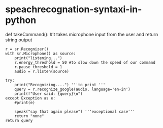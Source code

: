 # speachrecognation-syntaxi-in-python
def takeCommand():
    #it takes microphone input from the user and return string output

    r = sr.Recognizer()
    with sr.Microphone() as source:
        print("listening...")
        r.energy_threshold = 50 #to slow down the speed of our command    
        r.pause_threshold = 1
        audio = r.listen(source)

    try:
        print("Recognizing....") '''to print '''
        query = r.recognize_google(audio, language='en-in')
        print(f"User said: {query}\n")  
    except Exception as e:
        #print(e)

        speak("say that again please") '''exceptional case'''
        return "none"        
    return query
